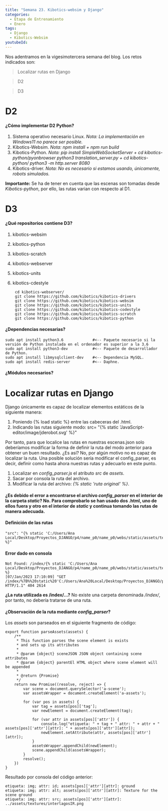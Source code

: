 ```yaml
---
title: "Semana 23. Kibotics-websim y Django"
categories:
  - Etapa de Entrenamiento
  - Enero
tags:
  - Django
  - Kibotics-Websim
youtubeId: 
---
```


Nos adentramos en la vigesimotercera semana del blog. Los retos indicados son:

> Localizar rutas en Django

> D2

> D3

# D2

#### ¿Cómo implementar D2 Python?

1. Sistema operativo necesario Linux. *Nota: La implementación en Windows11 no parece ser posible.*
2. Kibotics-Websim. *Nota: npm install + npm run build*
3. Kibotics-Python. *Nota: pip install SimpleWebSocketServer + cd kibotics-python/pyonbrowser python3 translation_server.py + cd kibotics-python/ python3 -m http.server 8080*
4. Kibotics-driver. *Nota: No es necesario si estamos usando, únicamente, robots simulados.*

**Importante:** Se ha de tener en cuenta que las escenas son tomadas desde *Kibotics-python*, por ello, las rutas varian con respecto al D1. 

# D3

#### ¿Qué repositorios contiene D3?

1. kibotics-websim
2. kibotics-python
3. kibotics-scratch
4. kibotics-webserver
5. kibotics-units
6. kibotics-cdestyle

        cd kibotics-webserver/
        git clone https://github.com/kibotics/kibotics-drivers
        git clone https://github.com/kibotics/kibotics-websim
        git clone https://github.com/kibotics/kibotics-units
        git clone https://github.com/kibotics/kibotics-codestyle
        git clone https://github.com/kibotics/kibotics-scratch
        git clone https://github.com/kibotics/kibotics-python
    
#### ¿Dependencias necesarias?

    sudo apt install python3.6             #<-- Paquete necesario si la versión de Python instalada en el ordenador es superior a la 3.6
    sudo apt install python3-dev           #<-- Paquete de desarrollador de Python.
    sudo apt install libmysqlclient-dev    #<-- Dependencia MySQL.
    sudo apt install redis-server          #<-- Daphne.

#### ¿Módulos necesarios?






# Localizar rutas en Django

Django únicamente es capaz de localizar elementos estáticos de la siguiente manera:

1. Poniendo {% load static %} entre las cabeceras del .html.
2. Indicando las rutas siguiente modo: src= "{% static 'JavaScript-editor/image/jderobot.svg' %}"

Por tanto, para que localice las rutas en nuestras escenas.json solo deberíamos modificar la forma de definir la ruta del modo anterior para obtener un buen resultado. ¿Es así? No, por algún motivo no es capaz de localizar la ruta. Una posible solución sería modificar el config_parser, es decir, definir como hasta ahora nuestras rutas y adecuarlo en este punto. 

1. Localizar en *config_parser.js* el atributo *src* de *assets*.
2. Sacar por consola la ruta del archivo.
3. Modificar la ruta del archivo: *{% static 'ruta original' %}*.

#### ¿Es debido el error a encontrarse el archivo *config_parser* en el interior de la carpeta *static*? No. Para comprobarlo se han usado dos .html, uno de ellos fuera y otro en el interior de *static* y continua tomando las rutas de manera adecuada. 

#### Definición de las rutas

    "src": "{% static 'C:/Users/Ana Local/Desktop/Proyectos_DJANGO/p4/name_p0/name_p0/webs/static/assets/textures/interlagosIR.png' %}"

#### Error dado en consola

    Not Found: /index/{% static 'C:/Users/Ana Local/Desktop/Proyectos_DJANGO/p4/name_p0/name_p0/webs/static/assets/textures/interlagosIR.png' %}
    [07/Jan/2023 17:10:09] "GET /index/%7B%%20static%20'C:/Users/Ana%20Local/Desktop/Proyectos_DJANGO/p4/name_p0/name_p0/webs/static/assets/textures/interlagosIR.png'%20%%7D HTTP/1.1" 404 2614

**¿La ruta utilizada es /index/...?** No existe una carpeta denominada */index/*, por tanto, no debería tratarse de una ruta. 

#### ¿Observación de la ruta mediante *config_parser*?

Los *assets* son parseados en el siguiente fragmento de código:

    export function parseAssets(assets) {
        /**
         * This function parses the scene element is exists
         * and sets up its attributes
         *
         * @param {object} sceneJSON JSON object containing scene attributes
         * @param {object} parentEl HTML object where scene element will be appended
         *
         * @return {Promise}
         */
        return new Promise((resolve, reject) => {
            var scene = document.querySelector('a-scene');
            var assetsWrapper = document.createElement('a-assets');

            for (var pos in assets) {
                var tag = assets[pos]['tag'];
                var newElement = document.createElement(tag);

                for (var attr in assets[pos]['attr']) {
                    console.log("etiqueta: " + tag + " attr: " + attr + " assets[pos]['attr'][attr]: " + assets[pos]['attr'][attr]);
                    newElement.setAttribute(attr, assets[pos]['attr'][attr]);
                }
                assetsWrapper.appendChild(newElement);
                scene.appendChild(assetsWrapper);
            }
            resolve();
        })
    }

Resultado por consola del código anterior:

    etiqueta: img; attr: id; assets[pos]['attr'][attr]: ground 
    etiqueta: img; attr: alt; assets[pos]['attr'][attr]: Texture for the scene ground 
    etiqueta: img; attr: src; assets[pos]['attr'][attr]: ../assets/textures/interlagosIR.png

